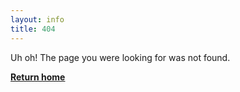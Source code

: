 ```yaml
---
layout: info
title: 404
---
```

Uh oh! The page you were looking for was not found.

[**Return home**](index.html)
